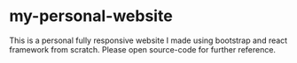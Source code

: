 # my-personal-website
This is a personal fully responsive website I made using bootstrap and react framework from scratch. Please open source-code for further reference.
